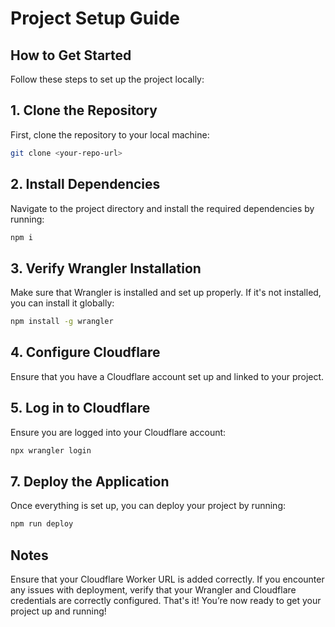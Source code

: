 # Project Setup Guide

## How to Get Started

Follow these steps to set up the project locally:

## 1. Clone the Repository

First, clone the repository to your local machine:

```bash
git clone <your-repo-url>
```

## 2. Install Dependencies

Navigate to the project directory and install the required dependencies by running:

```bash
npm i
```

## 3. Verify Wrangler Installation

Make sure that Wrangler is installed and set up properly. If it's not installed, you can install it globally:

```bash
npm install -g wrangler
```

## 4. Configure Cloudflare

Ensure that you have a Cloudflare account set up and linked to your project.

## 5. Log in to Cloudflare

Ensure you are logged into your Cloudflare account:

```bash
npx wrangler login
```

## 7. Deploy the Application

Once everything is set up, you can deploy your project by running:

```bash
npm run deploy
```

## Notes

Ensure that your Cloudflare Worker URL is added correctly.
If you encounter any issues with deployment, verify that your Wrangler and Cloudflare credentials are correctly configured.
That's it! You’re now ready to get your project up and running!
